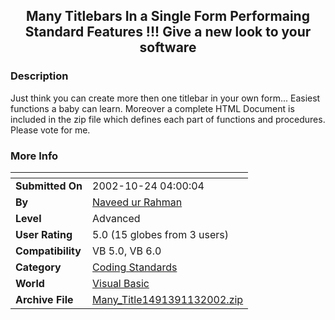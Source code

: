 ﻿<div align="center">

## Many Titlebars In a Single Form Performaing Standard Features \!\!\! Give a new look to your software


</div>

### Description

Just think you can create more then one titlebar in your own form... Easiest functions a baby can learn. Moreover a complete HTML Document is included in the zip file which defines each part of functions and procedures. Please vote for me.
 
### More Info
 


<span>             |<span>
---                |---
**Submitted On**   |2002-10-24 04:00:04
**By**             |[Naveed ur Rahman](https://github.com/Planet-Source-Code/PSCIndex/blob/master/ByAuthor/naveed-ur-rahman.md)
**Level**          |Advanced
**User Rating**    |5.0 (15 globes from 3 users)
**Compatibility**  |VB 5\.0, VB 6\.0
**Category**       |[Coding Standards](https://github.com/Planet-Source-Code/PSCIndex/blob/master/ByCategory/coding-standards__1-43.md)
**World**          |[Visual Basic](https://github.com/Planet-Source-Code/PSCIndex/blob/master/ByWorld/visual-basic.md)
**Archive File**   |[Many\_Title1491391132002\.zip](https://github.com/Planet-Source-Code/naveed-ur-rahman-many-titlebars-in-a-single-form-performaing-standard-features-give-a-new-__1-40380/archive/master.zip)








